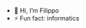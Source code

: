 - 👋 Hi, I’m Filippo
- ⚡ Fun fact: informatics 

<!---
Pantanino/Pantanino is a ✨ special ✨ repository because its `README.md` (this file) appears on your GitHub profile.
You can click the Preview link to take a look at your changes.
--->
